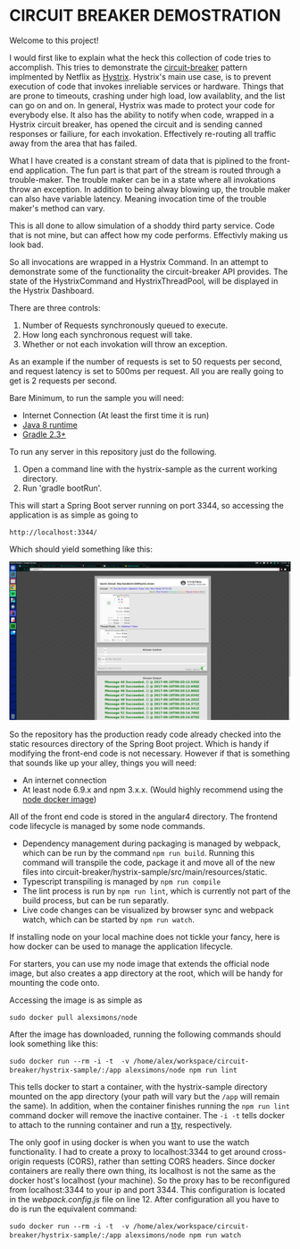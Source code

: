 # CIRCUIT BREAKER DEMOSTRATION

Welcome to this project!

I would first like to explain what the heck this collection of code tries to accomplish.
This tries to demonstrate the [circuit-breaker](https://martinfowler.com/bliki/CircuitBreaker.html) pattern implmented by Netflix as [Hystrix](https://github.com/Netflix/Hystrix).
Hystrix's main use case, is to prevent execution of code that invokes inreliable services or hardware.
Things that are prone to timeouts, crashing under high load, low availablity, and the list can go on and on.
In general, Hystrix was made to protect your code for everybody else.
It also has the ability to notify when code, wrapped in a Hystrix circuit breaker, has opened the circuit and is sending canned responses or failiure, for each invokation.
Effectively re-routing all traffic away from the area that has failed.

What I have created is a constant stream of data that is piplined to the front-end application. 
The fun part is that part of the stream is routed through a trouble-maker.
The trouble maker can be in a state where all invokations throw an exception. 
In addition to being alway blowing up, the trouble maker can also have variable latency.
Meaning invocation time of the trouble maker's method can vary.

This is all done to allow simulation of a shoddy third party service. 
Code that is not mine, but can affect how my code performs. 
Effectivly making us look bad.

So all invocations are wrapped in a Hystrix Command.
In an attempt to demonstrate some of the functionality the circuit-breaker API provides.
The state of the HystrixCommand and HystrixThreadPool, will be displayed in the Hystrix Dashboard.

There are three controls:
    
1. Number of Requests synchronously queued to execute.
1. How long each synchronous request will take.
1. Whether or not each invokation will throw an exception.


As an example if the number of requests is set to 50 requests per second, and request latency is set to 500ms per request.
All you are really going to get is 2 requests per second.

Bare Minimum, to run the sample you will need:
 - Internet Connection (At least the first time it is run)
 - [Java 8 runtime](http://blog.acari.io/jvm/2017/05/05/Gradle-Install.html)
 - [Gradle 2.3+ ](http://blog.acari.io/jvm/2017/05/05/Gradle-Install.html)
 
To run any server in this repository just do the following.
1. Open a command line with the hystrix-sample as the current working directory.
1. Run 'gradle bootRun'.

This will start a Spring Boot server running on port 3344, so accessing the application is as simple as going to 

    http://localhost:3344/
    
Which should yield something like this:

![sample-project-screenshot](images/sample-screenshot.png)

So the repository has the production ready code already checked into the static resources directory of the Spring Boot project.
Which is handy if modifying the front-end code is not necessary.
However if that is something that sounds like up your alley, things you will need:

- An internet connection
- At least node 6.9.x and npm 3.x.x. (Would highly recommend using the [node docker image](https://hub.docker.com/_/node/))

All of the front end code is stored in the angular4 directory.
The frontend code lifecycle is managed by some node commands.

- Dependency management during packaging is managed by webpack, which can be run by the command `npm run build`.
Running this command will transpile the code, package it and move all of the new files into circuit-breaker/hystrix-sample/src/main/resources/static.
- Typescript transpiling is managed by `npm run compile`
- The lint process is run by `npm run lint`, which is currently not part of the build process, but can be run separatly.
- Live code changes can be visualized by browser sync and webpack watch, which can be started by `npm run watch`. 

If installing node on your local machine does not tickle your fancy, here is how docker can be used to manage the application lifecycle.

For starters, you can use my node image that extends the official node image, but also creates a app directory at the root, which will be handy for mounting the code onto.

Accessing the image is as simple as 
    
    sudo docker pull alexsimons/node

After the image has downloaded, running the following commands should look something like this:

    sudo docker run --rm -i -t  -v /home/alex/workspace/circuit-breaker/hystrix-sample/:/app alexsimons/node npm run lint   
    
This tells docker to start a container, with the hystrix-sample directory mounted on the app directory (your path will vary but the `/app` will remain the same). 
In addition, when the container finishes running the `npm run lint` command docker will remove the inactive container.
The `-i -t` tells docker to attach to the running container and run a [tty](http://www.abouttty.com/), respectively. 

The only goof in using docker is when you want to use the watch functionality. 
I had to create a proxy to localhost:3344 to get around cross-origin requests (CORS), rather than setting CORS headers.
Since docker containers are really there own thing, its localhost is not the same as the docker host's localhost (your machine).
So the proxy has to be reconfigured from localhost:3344 to your ip and port 3344.
This configuration is located in the _webpack.config.js_ file on line 12.
After configuration all you have to do is run the equivalent command: 

    sudo docker run --rm -i -t  -v /home/alex/workspace/circuit-breaker/hystrix-sample/:/app alexsimons/node npm run watch
       
